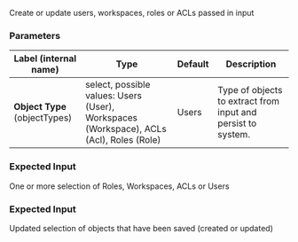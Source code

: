 
 Create or update users, workspaces, roles or ACLs passed in input

### Parameters
|Label (internal name)|Type|Default|Description|
|---|---|---|---|
|**Object Type** (objectTypes)|select, possible values: Users (User), Workspaces (Workspace), ACLs (Acl), Roles (Role)|Users|Type of objects to extract from input and persist to system.|



### Expected Input
One or more selection of Roles, Workspaces, ACLs or Users


### Expected Input
Updated selection of objects that have been saved (created or updated)


